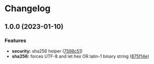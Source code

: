 # Changelog

## 1.0.0 (2023-01-10)


### Features

* **security:** sha256 helper ([7598c51](https://github.com/jonathanMelly/sharpy/commit/7598c51006f11c6aa31123557a10e6649b32d298))
* **sha256:** forces UTF-8 and let hex OR latin-1 binary string ([875f14e](https://github.com/jonathanMelly/sharpy/commit/875f14e4371de973370f9f8ac67012e1c4b11d32))
